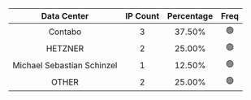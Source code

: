 | Data Center | IP Count | Percentage | Freq |
|:------------:|:--------:|:-----------:|:-----:|
| Contabo | 3 | 37.50% | 🟢 |
| HETZNER | 2 | 25.00% | 🟢 |
| Michael Sebastian Schinzel | 1 | 12.50% | 🟢 |
| OTHER | 2 | 25.00% | 🟢 |
